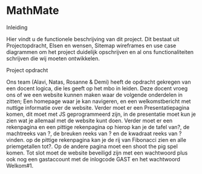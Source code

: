 # MathMate

Inleiding

Hier vindt u de functionele beschrijving van dit project. Dit bestaat uit Projectopdracht, EIsen en wensen, Sitemap wireframes en use case diagrammen om het project duidelijk opschrijven en al ons functionaliteiten schrijven die wij moeten ontwikkelen.


Project opdracht

Ons team (Alavi, Natas, Rosanne & Demi) heeft de opdracht gekregen van een docent logica, die les geeft op het mbo in leiden. Deze docent vroeg ons of we een website kunnen maken waar de volgende onderdelen in zitten; Een homepage waar je kan navigeren, en een welkomstbericht met nuttige informatie over de website. Verder moet er een Presentatiepagina komen, dit moet met JS geprogrammeerd zijn, in de presentatie moet kun je zien wat je allemaal met de website kunt doen.
Verder moet er een rekenpagina en een pittige rekenpagina op hierop kan je de tafel van?, de machtreeks van ?, de breuken reeks van ? en de kwadraat reeks van ? vinden. op de pittige rekenpagina kan je de rij van Fibonacci zien en alle priemgetallen tot?.
Op de andere pagina moet een shoot the pig spel komen.
Tot slot moet de website beveiligd zijn met een wachtwoord plus ook nog een gastaccount met de inlogcode GAST en het wachtwoord Welkom#1.
